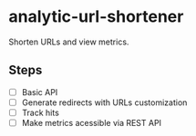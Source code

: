 # analytic-url-shortener

Shorten URLs and view metrics.

## Steps

- [ ] Basic API
- [ ] Generate redirects with URLs customization
- [ ] Track hits
- [ ] Make metrics acessible via REST API
